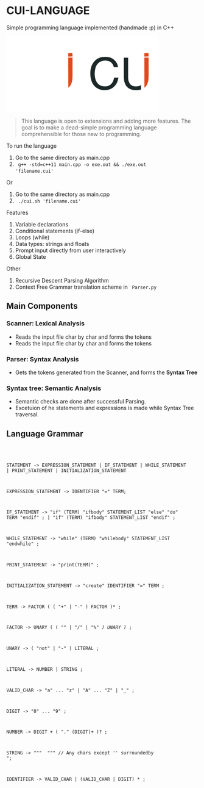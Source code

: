 # CUI-LANGUAGE
Simple programming language implemented (handmade :p) in C++

<div style="display:flex;">
<img src="logolight.png" width="200" height="200">
<img src="logodark.png" width="200" height="200">
</div>

> This language is open to extensions and adding more features. The goal is to make a dead-simple programming language comprehensible for those new to programming.


To run the language
1. Go to the same directory as main.cpp
2. <code> g++ -std=c++11 main.cpp -o exe.out && ./exe.out 'filename.cui' </code>


Or

1. Go to the same directory as main.cpp
2. <code> ./cui.sh 'filename.cui'</code>


Features
1. Variable declarations
2. Conditional statements (if-else)
4. Loops (while)
5. Data types: strings and floats
6. Prompt input directly from user interactively
7. Global State


Other
1. Recursive Descent Parsing Algorithm
2. Context Free Grammar translation scheme in <code> Parser.py </code>


## Main Components

### Scanner: Lexical Analysis
* Reads the input file char by char and forms the tokens
* Reads the input file char by char and forms the tokens
  
  
### Parser: Syntax Analysis
* Gets the tokens generated from the Scanner, and forms the <b> Syntax Tree </b>

### Syntax tree: Semantic Analysis
* Semantic checks are done after successful Parsing.
* Excetuion of he statements and expressions is made while Syntax Tree traversal.



## Language Grammar

<code>

  STATEMENT -> EXPRESSION_STATEMENT
  | IF_STATEMENT
  | WHILE_STATEMENT
  | PRINT_STATEMENT
  | INITIALIZATION_STATEMENT

  EXPRESSION_STATEMENT -> IDENTIFIER "=" TERM;

  IF_STATEMENT -> "if" (TERM) "ifbody" STATEMENT_LIST "else" "do" TERM "endif" ;
  | "if" (TERM) "ifbody" STATEMENT_LIST "endif" ;

  WHILE_STATEMENT -> "while" (TERM) "whilebody" STATEMENT_LIST "endwhile" ;

  PRINT_STATEMENT -> "print(TERM)" ;

  INITIALIZATION_STATEMENT -> "create" IDENTIFIER "=" TERM ;

  TERM -> FACTOR ( ( "+" | "-" ) FACTOR )* ;

  FACTOR -> UNARY ( ( "*" | "/" | "%" ) UNARY )* ;

  UNARY -> ( "not" | "-" ) LITERAL ;

  LITERAL -> NUMBER | STRING  ;

  VALID_CHAR -> "a" ... "z" | "A" ... "Z" | "_" ;

  DIGIT -> "0" ... "9" ;

  NUMBER -> DIGIT + ( "." (DIGIT)+ )? ;

  STRING -> "\"" <any char> "\"" // Any chars except '\' surroundedby ";

  IDENTIFIER -> VALID_CHAR | (VALID_CHAR | DIGIT) * ;

</code>

  
